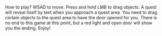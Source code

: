 How to play?
WSAD to move.
Press and hold LMB to drag objects.
A quest will reveal itself by text when you approach a quest area.
You need to drag certain objects to the quest area to have the door opened for you.
There is no end to this game at this point, but a red light and open door will show you the ending.
Enjoy!

